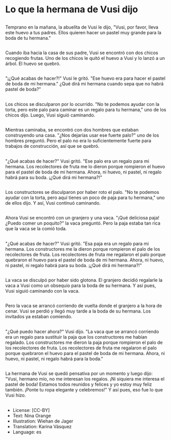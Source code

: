 # Lo que la hermana de Vusi dijo

##
Temprano en la mañana, la abuelita de Vusi le dijo, "Vusi, por favor, lleva este huevo a tus padres. Ellos quieren hacer un pastel muy grande para la boda de tu hermana."

##
Cuando iba hacia la casa de sus padre, Vusi se encontró con dos chicos recogiendo frutas. Uno de los chicos le quitó el huevo a Vusi y lo lanzó a un árbol. El huevo se quebró.

##
"¡¿Qué acabas de hacer?!" Vusi le gritó. "Ese huevo era para hacer el pastel de boda de mi hermana." ¿Qué dirá mi hermana cuando sepa que no habrá pastel de boda?"

##
Los chicos se disculparon por lo ocurrido. "No te podemos ayudar con la torta, pero este palo para caminar es un regalo para tu hermana," uno de los chicos dijo. Luego, Vusi siguió caminando.

##
Mientras caminaba, se encontró con dos hombres que estaban construyendo una casa. "¿Nos dejarías usar ese fuerte palo?" uno de los hombres preguntó. Pero el palo no era lo suficientemente fuerte para trabajos de construcción, así que se quebró. 

##
"¿Qué acabas de hacer?" Vusi gritó. "Ese palo era un regalo para mi hermana. Los recolectores de fruta me lo dieron porque rompieron el huevo para el pastel de boda de mi hermana. Ahora, ni huevo, ni pastel, ni regalo habrá para su boda. ¡¿Qué dirá mi hermana?!"

##
Los constructores se disculparon por haber roto el palo. "No te podemos ayudar con la torta, pero aquí tienes un poco de paja para tu hermana," uno de ellos dijo. Y así, Vusi continuó caminando.

##
Ahora Vusi se encontró con un granjero y una vaca. "¡Qué deliciosa paja! ¿Puedo comer un poquito?" la vaca preguntó. Pero la paja estaba tan rica que la vaca se la comió toda.

##
"¿Qué acabas de hacer?" Vusi gritó. "Esa paja era un regalo para mi hermana. Los constructores me la dieron porque rompieron el palo de los recolectores de fruta. Los recolectores de fruta me regalaron el palo porque quebraron el huevo para el pastel de boda de mi hermana. Ahora, ni huevo, ni pastel, ni regalo habrá para su boda. ¡¿Qué dirá mi hermana?!"

##
La vaca se disculpó por haber sido glotona. El granjero decidió regalarle la vaca a Vusi como un obsequio para la boda de su hermana. Y así pues, Vusi siguió caminando con la vaca.

##
Pero la vaca se arrancó corriendo de vuelta donde el granjero a la hora de cenar. Vusi se perdió y llegó muy tarde a la boda de su hermana. Los invitados ya estaban comiendo.

##
"¿Qué puedo hacer ahora?" Vusi dijo. "La vaca que se arrancó corriendo era un regalo para sustituir la paja que los constructores me habían regalado. Los constructores me dieron la paja porque rompieron el palo de los recolectores de fruta. Los recolectores de fruta me regalaron el palo porque quebraron el huevo para el pastel de boda de mi hermana. Ahora, ni huevo, ni pastel, ni regalo habrá para la boda."

##
La hermana de Vusi se quedó pensativa por un momento y luego dijo: "Vusi, hermano mío, no me interesan los regalos. ¡Ni siquiera me interesa el pastel de boda! Estamos todos reunidos y felices y yo estoy muy feliz también. ¡Ponte tu ropa elegante y celebremos!" Y así pues, eso fue lo que Vusi hizo.

##
* License: [CC-BY]
* Text: Nina Orange
* Illustration: Wiehan de Jager
* Translation: Karina Vásquez
* Language: es
